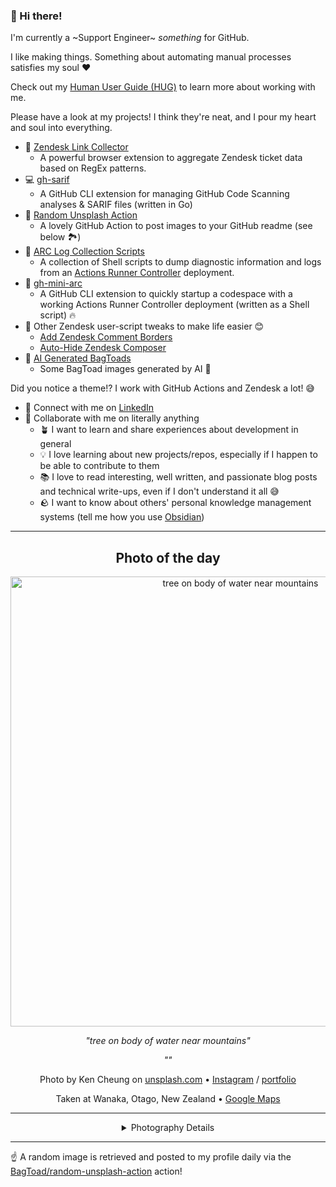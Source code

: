 ### 👋 Hi there!

I'm currently a ~Support Engineer~ _something_ for GitHub.

I like making things. Something about automating manual processes satisfies my soul ❤️

Check out my [Human User Guide (HUG)](https://gist.github.com/BagToad/a28f06f1c46e6e5d419b98921e835f40) to learn more about working with me.

Please have a look at my projects! I think they're neat, and I pour my heart and soul into everything.

- 🔗 [Zendesk Link Collector](https://github.com/BagToad/Zendesk-Link-Collector) 
  - A powerful browser extension to aggregate Zendesk ticket data based on RegEx patterns.
- 💻 [gh-sarif](https://github.com/BagToad/gh-sarif)
  - A GitHub CLI extension for managing GitHub Code Scanning analyses & SARIF files (written in Go)
- 🌊 [Random Unsplash Action](https://github.com/BagToad/random-unsplash-action)
  - A lovely GitHub Action to post images to your GitHub readme (see below 🏞️)
- 🏃 [ARC Log Collection Scripts](https://github.com/BagToad/arc-log-collection-scripts)
  - A collection of Shell scripts to dump diagnostic information and logs from an [Actions Runner Controller](https://github.com/actions/actions-runner-controller) deployment.
- 🏃 [gh-mini-arc](https://github.com/BagToad/gh-mini-arc)
  - A GitHub CLI extension to quickly startup a codespace with a working Actions Runner Controller deployment (written as a Shell script) 🔥
- 🧘 Other Zendesk user-script tweaks to make life easier 😊
  - [Add Zendesk Comment Borders](https://github.com/BagToad/add-zendesk-comment-borders)
  - [Auto-Hide Zendesk Composer](https://github.com/BagToad/Auto-Hide-Zendesk-Composer)
- 🐸 [AI Generated BagToads](https://github.com/BagToad/bagtoads)
  - Some BagToad images generated by AI 🐸

Did you notice a theme!? I work with GitHub Actions and Zendesk a lot! 😅

- 🔗 Connect with me on [LinkedIn](https://www.linkedin.com/in/kynan-ware/)
- 🤝 Collaborate with me on literally anything
  - 🪴 I want to learn and share experiences about development in general
  - 💡 I love learning about new projects/repos, especially if I happen to be able to contribute to them
  - 📚 I love to read interesting, well written, and passionate blog posts and technical write-ups, even if I don't understand it all 😅
  - 🪨 I want to know about others' personal knowledge management systems (tell me how you use [Obsidian](https://obsidian.md/))
 
----
<div align="center">

## Photo of the day
  
  <a href="https://unsplash.com/photos/tree-on-body-of-water-near-mountains-KonWFWUaAuk"><img width="720" src="https://images.unsplash.com/photo-1494500764479-0c8f2919a3d8?crop=entropy&cs=tinysrgb&fit=max&fm=jpg&ixid=M3w1NTI0NDl8MHwxfHJhbmRvbXx8fHx8fHx8fDE3MzQyNDI0MjR8&ixlib=rb-4.0.3&q=80&w=1080" alt="tree on body of water near mountains"></a>
  
  <em>"tree on body of water near mountains"</em>
  
  <em>""</em>

  Photo by Ken Cheung on [unsplash.com](https://unsplash.com/) • [Instagram](https://instagram.com/kencheungphotos) / [portfolio](https://www.kencheungphoto.com/)
  
  Taken at Wanaka, Otago, New Zealand • [Google Maps](https://www.google.com/maps/search/?api=1&query=-44.69833833,169.11632833)
  
  ---
  
<details>
<summary>Photography Details</summary>
  
| Parameter     | Value |
| ------------- | ----- |
| Camera Model  | NIKON D5 |
| Exposure Time | 10 |
| Aperture      | 16 |
| Focal Length  | 35.0 |
| ISO           | 50 |
| Location      | Wanaka, Otago, New Zealand (New Zealand) |
| Coordinates   | Latitude -44.69833833, Longitude 169.11632833 |

### Map

```geojson
        {
            "type": "FeatureCollection",
            "features": [
                {
                    "type": "Feature",
                    "properties": {},
                    "geometry": {
                        "coordinates": [
                            169.11632833,
                            -44.69833833
                        ],
                        "type": "Point"
                    },
                    "id": 1
                },
                {
                    "type": "Feature",
                    "properties": {},
                    "geometry": {
                        "coordinates": [
                            [
                                169.41632833,
                                -44.39833833
                            ],
                            [
                                169.41632833,
                                -44.998338329999996
                            ],
                            [
                                168.81632832999998,
                                -44.998338329999996
                            ],
                            [
                                168.81632832999998,
                                -44.39833833
                            ],
                            [
                                169.41632833,
                                -44.39833833
                            ]
                        ],
                        "type": "LineString"
                    }
                }
            ]
        }
```

</details>

</div>

----

☝️ A random image is retrieved and posted to my profile daily via the [BagToad/random-unsplash-action](https://github.com/BagToad/random-unsplash-action) action!
